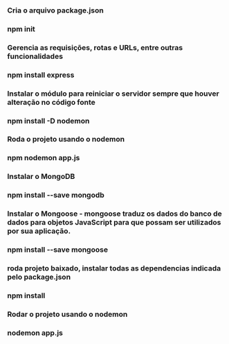 ### Cria o arquivo package.json
### npm init

### Gerencia as requisições, rotas e URLs, entre outras funcionalidades
### npm install express 


### Instalar o módulo para reiniciar o servidor sempre que houver alteração no código fonte
### npm install -D nodemon

### Roda o projeto usando o nodemon
### npm nodemon app.js

### Instalar o MongoDB
### npm install --save mongodb

### Instalar o Mongoose - mongoose traduz os dados do banco de dados para objetos JavaScript para que possam ser utilizados por sua aplicação.
### npm install --save mongoose

### roda projeto baixado, instalar todas as dependencias indicada pelo package.json
### npm install

### Rodar o projeto usando o nodemon
### nodemon app.js
